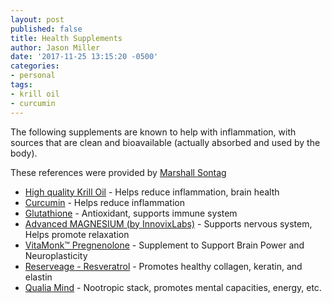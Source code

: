 ```yaml
---
layout: post
published: false
title: Health Supplements
author: Jason Miller
date: '2017-11-25 13:15:20 -0500'
categories:
- personal
tags:
- krill oil
- curcumin
---
```


The following supplements are known to help with inflammation, with sources
that are clean and bioavailable (actually absorbed and used by the body).

These references were provided by [Marshall Sontag][1]

* [High quality Krill Oil][2] - Helps reduce inflammation, brain health
* [Curcumin][3] - Helps reduce inflammation
* [Glutathione][4] - Antioxidant, supports immune system
* [Advanced MAGNESIUM (by InnovixLabs)][5] - Supports nervous system, Helps
promote relaxation
* [VitaMonk™ Pregnenolone][6] - Supplement to Support Brain Power and Neuroplasticity
* [Reserveage - Resveratrol][7] - Promotes healthy collagen, keratin, and
elastin
* [Qualia Mind][8] - Nootropic stack, promotes mental capacities, energy, etc.

[1]: https://www.linkedin.com/in/marshallsontag
[2]: https://www.amazon.com/Antarctic-Strength-Omega-3s-Astaxanthin-Softgels/dp/B00IP1E3O0
[3]: https://www.amazon.com/Natural-Factors-CurcuminRich-Theracurmin-Vegetarian/dp/B00TJ4OD8S/
[4]: https://www.amazon.com/Healthy-Origins-L-Glutathione-Setria-Capsules/dp/B002EG5152/
[5]: https://www.amazon.com/MAGNESIUM-InnovixLabs-Bioavailable-Bisglycinate-Vegetarian/dp/B00QSR9D9I/
[6]: https://www.amazon.com/gp/product/B01L7L19Q4/
[7]: https://www.amazon.com/Reserveage-Resveratrol-Cellular-Age-Defying-Formula/dp/B002WC8178/
[8]: http://a.co/hnnNAVK
